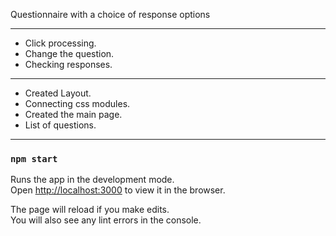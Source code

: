 Questionnaire with a choice of response options

---
- Click processing.
- Change the question.
- Checking responses.

---
- Created Layout.
- Connecting css modules.
- Created the main page.
- List of questions.

---


### `npm start`

Runs the app in the development mode.<br />
Open [http://localhost:3000](http://localhost:3000) to view it in the browser.

The page will reload if you make edits.<br />
You will also see any lint errors in the console.

